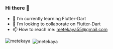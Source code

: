 ### Hi there 👋

- 🌱 I’m currently learning Flutter-Dart
- 👯 I’m looking to collaborate on Flutter-Dart
- 📫 How to reach me: metekaya55@gmail.com

<p><img align="left" src="https://github-readme-stats.vercel.app/api/top-langs?username=metekaya&show_icons=true&locale=en&layout=compact" alt="metekaya" /></p>

<p>&nbsp;<img align="center" src="https://github-readme-stats.vercel.app/api?username=metekaya&show_icons=true&locale=en" alt="metekaya" /></p>
